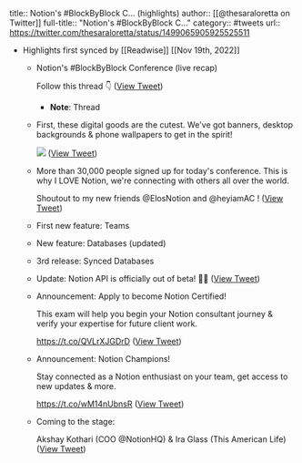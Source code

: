 title:: Notion's #BlockByBlock C... (highlights)
author:: [[@thesaraloretta on Twitter]]
full-title:: "Notion's \#BlockByBlock C..."
category:: #tweets
url:: https://twitter.com/thesaraloretta/status/1499065905925525511

- Highlights first synced by [[Readwise]] [[Nov 19th, 2022]]
	- Notion's #BlockByBlock Conference (live recap)
	  
	  Follow this thread 👇 ([View Tweet](https://twitter.com/thesaraloretta/status/1499065905925525511))
		- **Note**: Thread
	- First, these digital goods are the cutest. We've got banners, desktop backgrounds & phone wallpapers to get in the spirit! 
	  
	  ![](https://pbs.twimg.com/media/FM3BWywWQAU9zgR.jpg) ([View Tweet](https://twitter.com/thesaraloretta/status/1499066979868626952))
	- More than 30,000 people signed up for today's conference. This is why I LOVE Notion, we're connecting with others all over the world. 
	  
	  Shoutout to my new friends @ElosNotion and @heyiamAC ! ([View Tweet](https://twitter.com/thesaraloretta/status/1499069238841155587))
	- First new feature: Teams
	- New feature: Databases (updated)
	- 3rd release: Synced Databases
	- Update: Notion API is officially out of beta! 🎉🎉 ([View Tweet](https://twitter.com/thesaraloretta/status/1499073991889362944))
	- Announcement: Apply to become Notion Certified! 
	  
	  This exam will help you begin your Notion consultant journey & verify your expertise for future client work. 
	  
	  https://t.co/QVLrXJGDrD ([View Tweet](https://twitter.com/thesaraloretta/status/1499075317826301957))
	- Announcement: Notion Champions! 
	  
	  Stay connected as a Notion enthusiast on your team, get access to new updates & more. 
	  
	  https://t.co/wM14nUbnsR ([View Tweet](https://twitter.com/thesaraloretta/status/1499075789157019654))
	- Coming to the stage: 
	  
	  Akshay Kothari (COO @NotionHQ) & Ira Glass (This American Life) ([View Tweet](https://twitter.com/thesaraloretta/status/1499077212582162435))